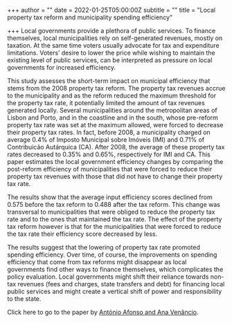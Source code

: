 +++
author = ""
date = 2022-01-25T05:00:00Z
subtitle = ""
title = "Local property tax reform and municipality spending efficiency"

+++
Local governments provide a plethora of public services. To finance themselves, local municipalities rely on self-generated revenues, mostly on taxation. At the same time voters usually advocate for tax and expenditure limitations. Voters’ desire to lower the price while wishing to maintain the existing level of public services, can be interpreted as pressure on local governments for increased efficiency.

This study assesses the short-term impact on municipal efficiency that stems from the 2008 property tax reform. The property tax revenues accrue to the municipality and as the reform reduced the maximum threshold for the property tax rate, it potentially limited the amount of tax revenues generated locally. Several municipalities around the metropolitan areas of Lisbon and Porto, and in the coastline and in the south, whose pre-reform property tax rate was set at the maximum allowed, were forced to decrease their property tax rates. In fact, before 2008, a municipality charged on average 0.4% of Imposto Municipal sobre Imóveis (IMI) and 0.71% of Contribuicão Autárquica (CA). After 2008, the average of these property tax rates decreased to 0.35% and 0.65%, respectively for IMI and CA. This paper estimates the local government efficiency changes by comparing the post-reform efficiency of municipalities that were forced to reduce their property tax revenues with those that did not have to change their property tax rate.

The results show that the average input efficiency scores declined from 0.575 before the tax reform to 0.488 after the tax reform. This change was transversal to municipalities that were obliged to reduce the property tax rate and to the ones that maintained the tax rate. The effect of the property tax reform however is that for the municipalities that were forced to reduce the tax rate their efficiency score decreased by less.

The results suggest that the lowering of property tax rate promoted spending efficiency. Over time, of course, the improvements on spending efficiency that come from tax reforms might disappear as local governments find other ways to finance themselves, which complicates the policy evaluation. Local governments might shift their reliance towards non-tax revenues (fees and charges, state transfers and debt) for financing local public services and might create a vertical shift of power and responsibility to the state.

Click here to go to the paper by [António Afonso and Ana Venâncio](https://papers.ssrn.com/sol3/papers.cfm?abstract_id=3995500).